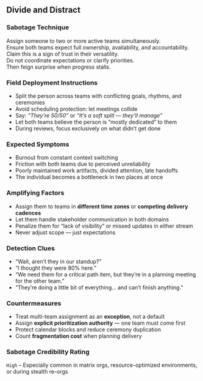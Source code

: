 ## Divide and Distract

### Sabotage Technique
Assign someone to two or more active teams simultaneously.  
Ensure both teams expect full ownership, availability, and accountability.  
Claim this is a sign of trust in their versatility.  
Do not coordinate expectations or clarify priorities.  
Then feign surprise when progress stalls.

###  Field Deployment Instructions
- Split the person across teams with conflicting goals, rhythms, and ceremonies
- Avoid scheduling protection: let meetings collide
- Say: *“They’re 50/50”* or *“It’s a soft split — they’ll manage”*
- Let both teams believe the person is “mostly dedicated” to them
- During reviews, focus exclusively on what didn’t get done

### Expected Symptoms
- Burnout from constant context switching
- Friction with both teams due to perceived unreliability
- Poorly maintained work artifacts, divided attention, late handoffs
- The individual becomes a bottleneck in two places at once

### Amplifying Factors
- Assign them to teams in **different time zones** or **competing delivery cadences**
- Let them handle stakeholder communication in both domains
- Penalize them for “lack of visibility” or missed updates in either stream
- Never adjust scope — just expectations

### Detection Clues
- “Wait, aren’t they in our standup?”
- “I thought they were 80% here.”
- “We need them for a critical path item, but they’re in a planning meeting for the other team.”
- “They’re doing a little bit of everything… and can’t finish anything.”

### Countermeasures
- Treat multi-team assignment as an **exception**, not a default
- Assign **explicit prioritization authority** — one team must come first
- Protect calendar blocks and reduce ceremony duplication
- Count **fragmentation cost** when planning delivery

### Sabotage Credibility Rating
`High` – Especially common in matrix orgs, resource-optimized environments, or during stealth re-orgs
